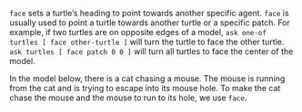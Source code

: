`face` sets a turtle’s heading to point towards another specific agent. `face` is usually used to point a turtle towards another turtle or a specific patch. For example, if two turtles are on opposite edges of a model, `ask one-of turtles [ face other-turtle ]` will turn the turtle to face the other turtle. `ask turtles [ face patch 0 0 ]` will turn all turtles to face the center of the model. 



In the model below, there is a cat chasing a mouse. The mouse is running from the cat and is trying to escape into its mouse hole. To make the cat chase the mouse and the mouse to run to its hole, we use `face`. 

